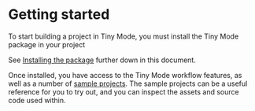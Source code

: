 # Getting started

To start building a project in Tiny Mode, you must install the Tiny Mode package in your project 

See [Installing the package](installing-tiny.md) further down in this document.

Once installed, you have access to the Tiny Mode workflow features, as well as a number of [sample projects](sample-projects.md). The sample projects can be a useful reference for you to try out, and you can inspect the assets and source code used within.
